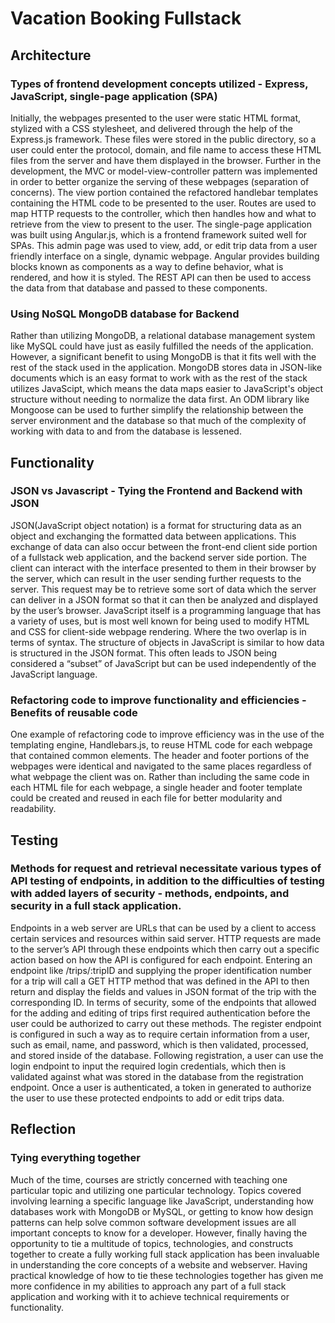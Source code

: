 # Vacation Booking Fullstack
## Architecture
### Types of frontend development concepts utilized - Express, JavaScript, single-page application (SPA)
Initially, the webpages presented to the user were static HTML format, stylized with a CSS stylesheet, and delivered through the help of the Express.js framework. These files were stored in the public directory, so a user could enter the protocol, domain, and file name to access these HTML files from the server and have them displayed in the browser. Further in the development, the MVC or model-view-controller pattern was implemented in order to better organize the serving of these webpages (separation of concerns). The view portion contained the refactored handlebar templates containing the HTML code to be presented to the user. Routes are used to map HTTP requests to the controller, which then handles how and what to retrieve from the view to present to the user. 
The single-page application was built using Angular.js, which is a frontend framework suited well for SPAs. This admin page was used to view, add, or edit trip data from a user friendly interface on a single, dynamic webpage. Angular provides building blocks known as components as a way to define behavior, what is rendered, and how it is styled. The REST API can then be used to access the data from that database and passed to these components.
### Using NoSQL MongoDB database for Backend
Rather than utilizing MongoDB, a relational database management system like MySQL could have just as easily fulfilled the needs of the application. However, a significant benefit to using MongoDB is that it fits well with the rest of the stack used in the application. MongoDB stores data in JSON-like documents which is an easy format to work with as the rest of the stack utilizes JavaScipt, which means the data maps easier to JavaScript's object structure without needing to normalize the data first. An ODM library like Mongoose can be used to further simplify the relationship between the server environment and the database so that much of the complexity of working with data to and from the database is lessened.
## Functionality
### JSON vs Javascript - Tying the Frontend and Backend with JSON
JSON(JavaScript object notation) is a format for structuring data as an object and exchanging the formatted data between applications. This exchange of data can also occur between the front-end client side portion of a fullstack web application, and the backend server side portion. The client can interact with the interface presented to them in their browser by the server, which can result in the user sending further requests to the server. This request may be to retrieve some sort of data which the server can deliver in a JSON format so that it can then be analyzed and displayed by the user’s browser. JavaScript itself is a programming language that has a variety of uses, but is most well known for being used to modify HTML and CSS for client-side webpage rendering. Where the two overlap is in terms of syntax. The structure of objects in JavaScript is similar to how data is structured in the JSON format. This often leads to JSON being considered a “subset” of JavaScript but can be used independently of the JavaScript language. 
### Refactoring code to improve functionality and efficiencies - Benefits of reusable code
One example of refactoring code to improve efficiency was in the use of the templating engine, Handlebars.js, to reuse HTML code for each webpage that contained common elements. The header and footer portions of the webpages were identical and navigated to the same places regardless of what webpage the client was on. Rather than including the same code in each HTML file for each webpage, a single header and footer template could be created and reused in each file for better modularity and readability.
## Testing
### Methods for request and retrieval necessitate various types of API testing of endpoints, in addition to the difficulties of testing with added layers of security - methods, endpoints, and security in a full stack application.
Endpoints in a web server are URLs that can be used by a client to access certain services and resources within said server. HTTP requests are made to the server’s API through these endpoints which then carry out a specific action based on how the API is configured for each endpoint. Entering an endpoint like /trips/:tripID and supplying the proper identification number for a trip will call a GET HTTP method that was defined in the API to then return and display the fields and values in JSON format of the trip with the corresponding ID. In terms of security, some of the endpoints that allowed for the adding and editing of trips first required authentication before the user could be authorized to carry out these methods. The register endpoint is configured in such a way as to require certain information from a user, such as email, name, and password, which is then validated, processed, and stored inside of the database. Following registration, a user can use the login endpoint to input the required login credentials, which then is validated against what was stored in the database from the registration endpoint. Once a user is authenticated, a token in generated to authorize the user to use these protected endpoints to add or edit trips data.
## Reflection
### Tying everything together
Much of the time, courses are strictly concerned with teaching one particular topic and utilizing one particular technology. Topics covered involving learning a specific language like JavaScript, understanding how databases work with MongoDB or MySQL, or getting to know how design patterns can help solve common software development issues are all important concepts to know for a developer. However, finally having the opportunity to tie a multitude of topics, technologies, and constructs together to create a fully working full stack application has been invaluable in understanding the core concepts of a website and webserver. Having practical knowledge of how to tie these technologies together has given me more confidence in my abilities to approach any part of a full stack application and working with it to achieve technical requirements or functionality.
